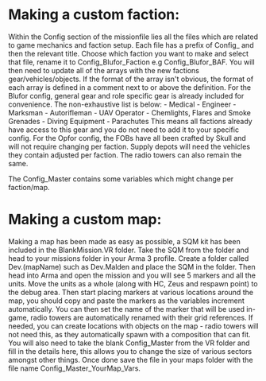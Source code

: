 # Making a custom faction:

Within the Config section of the missionfile lies all the files which are related to game mechanics and faction setup.
Each file has a prefix of Config_ and then the relevant title.
Choose which faction you want to make and select that file, rename it to Config_Blufor_Faction e.g Config_Blufor_BAF.
You will then need to update all of the arrays with the new factions gear/vehicles/objects. If the format of the array isn't obvious, the format of each array is defined in a comment next to or above the definition.
For the Blufor config, general gear and role specific gear is already included for convenience. The non-exhaustive list is below:
	- Medical
	- Engineer
	- Marksman
	- Autorifleman
	- UAV Operator
	- Chemlights, Flares and Smoke Grenades
	- Diving Equipment
	- Parachutes
This means all factions already have access to this gear and you do not need to add it to your specific config.
For the Opfor config, the FOBs have all been crafted by Skull and will not require changing per faction. Supply depots will need the vehicles they contain adjusted per faction. The radio towers can also remain the same.

The Config_Master contains some variables which might change per faction/map.

# Making a custom map:

Making a map has been made as easy as possible, a SQM kit has been included in the BlankMission.VR folder. Take the SQM from the folder and head to your missions folder in your Arma 3 profile. Create a folder called Dev.(mapName) such as Dev.Malden and place the SQM in the folder. Then head into Arma and open the mission and you will see 5 markers and all the units. Move the units as a whole (along with HC, Zeus and respawn point) to the debug area. Then start placing markers at various locations around the map, you should copy and paste the markers as the variables increment automatically. You can then set the name of the marker that will be used in-game, radio towers are automatically renamed with their grid references. If needed, you can create locations with objects on the map - radio towers will not need this, as they automatically spawn with a composition that can fit. You will also need to take the blank Config_Master from the VR folder and fill in the details here, this allows you to change the size of various sectors amongst other things. Once done save the file in your maps folder with the file name Config_Master_YourMap_Vars.